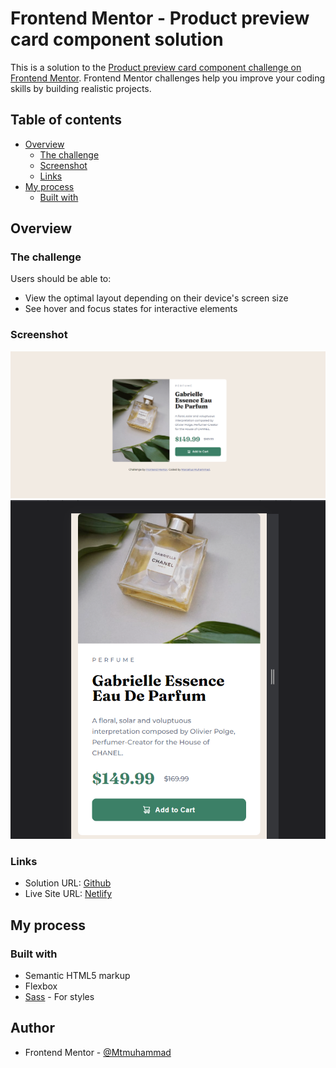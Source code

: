 # Frontend Mentor - Product preview card component solution

This is a solution to the [Product preview card component challenge on Frontend Mentor](https://www.frontendmentor.io/challenges/product-preview-card-component-GO7UmttRfa). Frontend Mentor challenges help you improve your coding skills by building realistic projects.

## Table of contents

- [Overview](#overview)
  - [The challenge](#the-challenge)
  - [Screenshot](#screenshot)
  - [Links](#links)
- [My process](#my-process)
  - [Built with](#built-with)

## Overview

### The challenge

Users should be able to:

- View the optimal layout depending on their device's screen size
- See hover and focus states for interactive elements

### Screenshot

![Desktop](./images/Product_preview_card_component_desktop.png)
![Mobile](./images/Product_preview_card_component_mobile.png)

### Links

- Solution URL: [Github](https://github.com/Mtmuhammad/Product-preview-card-component)
- Live Site URL: [Netlify](https://product-preview-cardmtm.netlify.app/)

## My process

### Built with

- Semantic HTML5 markup
- Flexbox
- [Sass](https://sass-lang.com/) - For styles

## Author

- Frontend Mentor - [@Mtmuhammad](https://www.frontendmentor.io/profile/Mtmuhammad)
